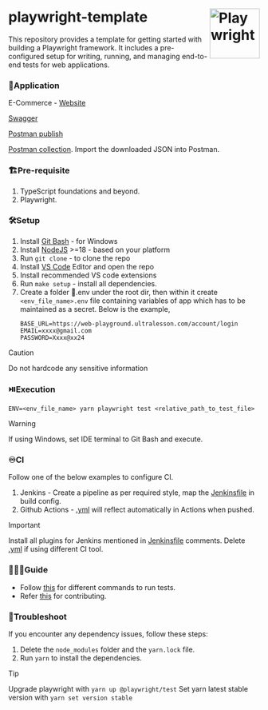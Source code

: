 # playwright-template <img align="right" src="https://playwright.dev/img/playwright-logo.svg" width="auto" height="100" title='Playwright'/>

This repository provides a template for getting started with building a Playwright framework. It includes a pre-configured setup for writing, running, and managing end-to-end tests for web applications.

### 🧩Application
E-Commerce - [Website](https://web-playground.ultralesson.com)

[Swagger](https://www.apicademy.dev/docs/)

[Postman publish](https://documenter.getpostman.com/view/31125524/2s9YXmWKgB)

[Postman collection](https://www.apicademy.dev/postman-collection-download). Import the downloaded JSON into Postman.

### 🏗️Pre-requisite
1. TypeScript foundations and beyond.
2. Playwright.

### 🛠️Setup
1. Install [Git Bash](https://git-scm.com/downloads) - for Windows
2. Install [NodeJS](https://nodejs.org/en) >=18 - based on your platform
3. Run `git clone` - to clone the repo
4. Install [VS Code](https://code.visualstudio.com/) Editor and open the repo
5. Install recommended VS code extensions
6. Run `make setup` - install all dependencies.
7. Create a folder 📁.env under the root dir, then within it create `<env_file_name>.env` file containing variables of app which has to be maintained as a secret. Below is the example,
   ```env
   BASE_URL=https://web-playground.ultralesson.com/account/login
   EMAIL=xxxx@gmail.com
   PASSWORD=Xxxx@xx24
   ```
> [!CAUTION]
> Do not hardcode any sensitive information

### ⏯️Execution
`ENV=<env_file_name> yarn playwright test <relative_path_to_test_file>`
> [!WARNING]
> If using Windows, set IDE terminal to Git Bash and execute.

### ♾️CI
Follow one of the below examples to configure CI.
1. Jenkins - Create a pipeline as per required style, map the [Jenkinsfile](Jenkinsfile) in build config.
2. Github Actions - [.yml](.github/workflows/feature.yml) will reflect automatically in Actions when pushed.
> [!IMPORTANT]
> Install all plugins for Jenkins mentioned in [Jenkinsfile](Jenkinsfile) comments.
> Delete [.yml](.github/workflows/feature.yml) if using different CI tool.

### 🧑🏻‍🦯Guide
* Follow [this](COMMANDS.md) for different commands to run tests.
* Refer [this](CONTRIBUTING.md) for contributing.

### 🔨Troubleshoot
If you encounter any dependency issues, follow these steps:
1. Delete the `node_modules` folder and the `yarn.lock` file.
2. Run `yarn` to install the dependencies.
> [!TIP]
> Upgrade playwright with `yarn up @playwright/test`
> Set yarn latest stable version with `yarn set version stable`
